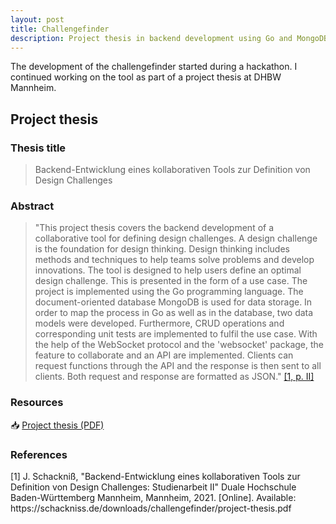 ```yaml
---
layout: post
title: Challengefinder
description: Project thesis in backend development using Go and MongoDB. Great questions lead to great design and innovation! If you have a really good design challenge...
---
```

The development of the challengefinder started during a hackathon. I continued working on the tool as part of a project thesis at DHBW Mannheim.

## Project thesis

### Thesis title
> Backend-Entwicklung eines kollaborativen Tools zur Definition von Design Challenges

### Abstract
>"This project thesis covers the backend development of a collaborative tool for defining design challenges. A design challenge is the foundation for design thinking. Design thinking includes methods and techniques to help teams solve problems and develop innovations. The tool is designed to help users define an optimal design challenge. This is presented in the form of a use case. The project is implemented using the Go programming language. The document-oriented database MongoDB is used for data storage. In order to map the process in Go as well as in the database, two data models were developed. Furthermore, CRUD operations and corresponding unit tests are implemented to fulfil the use case. With the help of the WebSocket protocol and the 'websocket' package, the feature to collaborate and an API are implemented. Clients can request functions through the API and the response is then sent to all clients. Both request and response are formatted as JSON." [[1, p. II]](#1)

### Resources

📥 [Project thesis (PDF)](/downloads/challengefinder/project-thesis.pdf)

### References
<a id="1">[1]</a>
J. Schackniß, "Backend-Entwicklung eines kollaborativen Tools zur Definition von Design Challenges: Studienarbeit II" Duale Hochschule Baden-Württemberg Mannheim, Mannheim, 2021. [Online]. Available: https://​schackniss.de​/​downloads/​challengefinder/​project-​thesis.pdf
